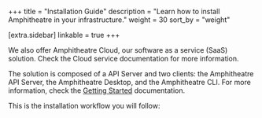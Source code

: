 +++
title = "Installation Guide"
description = "Learn how to install Amphitheatre in your infrastructure."
weight = 30
sort_by = "weight"

[extra.sidebar]
linkable = true
+++

We also offer Amphitheatre Cloud, our software as a service (SaaS)
solution. Check the Cloud service documentation for more information.

The solution is composed of a API Server and two clients: the Amphitheatre API
Server, the Amphitheatre Desktop, and the Amphitheatre CLI. For more
information, check the [Getting Started](@/getting-started/_index.md)
documentation.

This is the installation workflow you will follow: